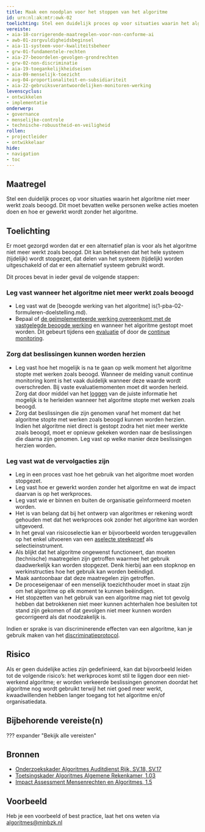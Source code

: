 ```yaml
---
title: Maak een noodplan voor het stoppen van het algoritme
id: urn:nl:ak:mtr:owk-02
toelichting: Stel een duidelijk proces op voor situaties waarin het algoritme niet meer werkt zoals beoogd. Dit moet bevatten welke personen welke acties moeten doen en hoe er gewerkt wordt zonder het algoritme.
vereiste: 
- aia-18-corrigerende-maatregelen-voor-non-conforme-ai
- awb-01-zorgvuldigheidsbeginsel
- aia-11-systeem-voor-kwaliteitsbeheer
- grw-01-fundamentele-rechten
- aia-27-beoordelen-gevolgen-grondrechten
- grw-02-non-discriminatie
- aia-19-toegankelijkheidseisen
- aia-09-menselijk-toezicht
- avg-04-proportionaliteit-en-subsidiariteit
- aia-22-gebruiksverantwoordelijken-monitoren-werking
levenscyclus: 
- ontwikkelen
- implementatie
onderwerp: 
- governance
- menselijke-controle
- technische-robuustheid-en-veiligheid
rollen:
- projectleider
- ontwikkelaar
hide:
- navigation
- toc
---
```

<!-- Let op! onderstaande regel met 'tags' niet weghalen! Deze maakt automatisch de knopjes op basis van de metadata  -->
<!-- tags -->

## Maatregel
<!-- Vul hier een omschrijving in van wat deze maatregel inhoudt. -->
Stel een duidelijk proces op voor situaties waarin het algoritme niet meer werkt zoals beoogd. Dit moet bevatten welke personen welke acties moeten doen en hoe er gewerkt wordt zonder het algoritme.
  
## Toelichting
Er moet gezorgd worden dat er een alternatief plan is voor als het algoritme niet meer werkt zoals beoogd. Dit kan betekenen dat het hele systeem (tijdelijk) wordt stopgezet, dat delen van het systeem (tijdelijk) worden uitgeschakeld of dat er een alternatief systeem gebruikt wordt. 

Dit proces bevat in ieder geval de volgende stappen:

### Leg vast wanneer het algoritme niet meer werkt zoals beoogd
- Leg vast wat de [beoogde werking van het algoritme] is(1-pba-02-formuleren-doelstelling.md).
- Bepaal of [de geïmplementeerde werking overeenkomt met de vastgelegde beoogde werking](5-ver-01-functioneren-in-lijn-met-doeleinden.md) en wanneer het algoritme gestopt moet worden. Dit gebeurt tijdens een [evaluatie](7-mon-04-evaluatieplan.md) of door de [continue monitoring](7-mon-07-plan-continue-monitoring.md). 

### Zorg dat beslissingen kunnen worden herzien
- Leg vast hoe het mogelijk is na te gaan op welk moment het algoritme stopte met werken zoals beoogd. 
Wanneer de melding vanuit continue monitoring komt is het vaak duidelijk wanneer deze waarde wordt overschreden. 
Bij vaste evaluatiemomenten moet dit worden herleid. 
Zorg dat door middel van het [loggen](4-owk-04-logging.md) van de juiste informatie het mogelijk is te herleiden wanneer het algoritme stopte met werken zoals beoogd. 
- Zorg dat beslissingen die zijn genomen vanaf het moment dat het algoritme stopte met werken zoals beoogd kunnen worden herzien. Indien het algoritme niet direct is gestopt zodra het niet meer werkte zoals beoogd, moet er opnieuw gekeken worden naar de beslissingen die daarna zijn genomen. Leg vast op welke manier deze beslissingen herzien worden. 

### Leg vast wat de vervolgacties zijn
- Leg in een proces vast hoe het gebruik van het algoritme moet worden stopgezet. 
- Leg vast hoe er gewerkt worden zonder het algoritme en wat de impact daarvan is op het werkproces.  
- Leg vast wie er binnen en buiten de organisatie geïnformeerd moeten worden. 
- Het is van belang dat bij het ontwerp van algoritmes er rekening wordt gehouden met dat het werkproces ook zonder het algoritme kan worden uitgevoerd.
- In het geval van risicoselectie kan er bijvoorbeeld worden teruggevallen op het enkel uitvoeren van een [aselecte steekproef](6-imp-02-aselecte-steekproeven.md) als selectieinstrument. 
- Als blijkt dat het algoritme ongewenst functioneert, dan moeten (technische) maatregelen zijn getroffen waarmee het gebruik daadwerkelijk kan worden stopgezet. Denk hierbij aan een stopknop en werkinstructies hoe het gebruik kan worden beëindigd.
- Maak aantoonbaar dat deze maatregelen zijn getroffen.
- De proceseigenaar of een menselijk toezichthouder moet in staat zijn om het algoritme op elk moment te kunnen beëindigen.
- Het stopzetten van het gebruik van een algoritme mag niet tot gevolg hebben dat betrokkenen niet meer kunnen achterhalen hoe besluiten tot stand zijn gekomen of dat gevolgen niet meer kunnen worden gecorrigeerd als dat noodzakelijk is. 

Indien er sprake is van discriminerende effecten van een algoritme, kan je gebruik maken van het [discriminatieprotocol](0-org-15-discriminatieprotocol.md). 
   
## Risico
Als er geen duidelijke acties zijn gedefinieerd, kan dat bijvoorbeeld leiden tot de volgende risico’s: het werkproces komt stil te liggen door een niet-werkend algoritme; er worden verkeerde beslissingen genomen doordat het algoritme nog wordt gebruikt terwijl het niet goed meer werkt, kwaadwillenden hebben langer toegang tot het algoritme en/of organisatiedata. 

## Bijbehorende vereiste(n)
<!-- Let op! onderstaande regel met 'list_vereisten_on_maatregelen_page' niet weghalen! Deze maakt automatisch een lijst van bijbehorende verseisten op basis van de metadata  -->
??? expander "Bekijk alle vereisten"
    <!-- list_vereisten_on_maatregelen_page -->

## Bronnen 
<!-- Vul hier de relevante bronnen in voor deze maatregel -->

- [Onderzoekskader Algoritmes Auditdienst Rijk, SV.18, SV.17 ](https://www.rijksoverheid.nl/documenten/rapporten/2023/07/11/onderzoekskader-algoritmes-adr-2023)
- [Toetsingskader Algoritmes Algemene Rekenkamer, 1.03](https://www.rekenkamer.nl/onderwerpen/algoritmes/documenten/publicaties/2024/05/15/het-toetsingskader-aan-de-slag)
- [Impact Assessment Mensenrechten en Algoritmes, 1.5](../hulpmiddelen/IAMA.md)

## Voorbeeld
<!-- Voeg hier een voorbeeld toe, door er bijvoorbeeld naar te verwijzen -->

Heb je een voorbeeld of best practice, laat het ons weten via [algoritmes@minbzk.nl](mailto:algoritmes@minbzk.nl)
